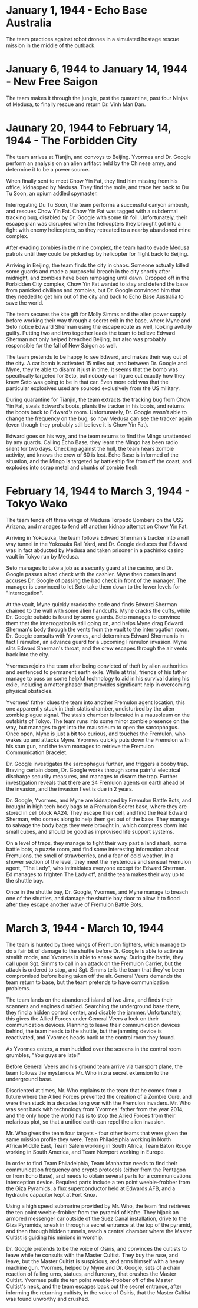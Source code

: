 # January 1, 1944 - Echo Base Australia

The team practices against robot drones in a simulated hostage rescue mission in the middle of the outback.

# January 6, 1944 to January 14, 1944 - New Free Saigon

The team makes it through the jungle, past the quarantine, past four Ninjas of Medusa, to finally rescue and return Dr. Vinh Man Dan.

# Jaunary 20, 1944 to February 14, 1944 - The Forbidden City

The team arrives at Tianjin, and convoys to Beijing.  Yvormes and Dr. Google perform an analysis on an alien artifact held by the Chinese army, and determine it to be a power source.

When finally sent to meet Chow Yin Fat, they find him missing from his office, kidnapped by Medusa.  They find the mole, and trace her back to Du Tu Soon, an opium addled spymaster.

Interrogating Du Tu Soon, the team performs a successful canyon ambush, and rescues Chow Yin Fat.  Chow Yin Fat was tagged with a subdermal tracking bug, disabled by Dr. Google with some tin foil.  Unfortunately, their escape plan was disrupted when the helicopters they brought got into a fight with enemy helicopters, so they retreated to a nearby abandoned mine complex.

After evading zombies in the mine complex, the team had to evade Medusa patrols until they could be picked up by helicopter for flight back to Beijing.

Arriving in Beijing, the team finds the city in chaos.  Someone actually killed some guards and made a purposeful breach in the city shortly after midnight, and zombies have been rampaging until dawn.  Dropped off in the Forbidden City complex, Chow Yin Fat wanted to stay and defend the base from panicked civilians and zombies, but Dr. Google convinced him that they needed to get him out of the city and back to Echo Base Australia to save the world.

The team secures the kite gift for Molly Simms and the alien power supply before working their way through a secret exit in the base, where Myne and Seto notice Edward Sherman using the escape route as well, looking awfully guilty.  Putting two and two together leads the team to believe Edward Sherman not only helped breached Beijing, but also was probably responsible for the fall of New Saigon as well.

The team pretends to be happy to see Edward, and makes their way out of the city.  A car bomb is activated 15 miles out, and between Dr. Google and Myne, they're able to disarm it just in time.  It seems that the bomb was specifically targeted for Seto, but nobody can figure out exactly how they knew Seto was going to be in that car.  Even more odd was that the particular explosives used are sourced exclusively from the US military.

During quarantine for Tianjin, the team extracts the tracking bug from Chow Yin Fat, steals Edward's boots, plants the tracker in his boots, and returns the boots back to Edward's room.  Unfortunately, Dr. Google wasn't able to change the frequency on the bug, so now Medusa can see the tracker again (even though they probably still believe it is Chow Yin Fat).

Edward goes on his way, and the team returns to find the Mingo unattended by any guards.  Calling Echo Base, they learn the Mingo has been radio silent for two days.  Checking against the hull, the team hears zombie activity, and knows the crew of 60 is lost.  Echo Base is informed of the situation, and the Mingo is targeted by battleship fire from off the coast, and explodes into scrap metal and chunks of zombie flesh.

# February 14, 1944 to March 3, 1944 - Tokyo Wako

The team fends off three wings of Medusa Torpedo Bombers on the USS Arizona, and manages to fend off another kidnap attempt on Chow Yin Fat.

Arriving in Yokosuka, the team follows Edward Sherman's tracker into a rail way tunnel in the Yokosuka Rail Yard, and Dr. Google deduces that Edward was in fact abducted by Medusa and taken prisoner in a pachinko casino vault in Tokyo run by Medusa.

Seto manages to take a job as a security guard at the casino, and Dr. Google passes a bad check with the cashier.  Myne then comes in and accuses Dr. Google of passing the bad check in front of the manager.  The manager is convinced to let Seto take them down to the lower levels for "interrogation".

At the vault, Myne quickly cracks the code and finds Edward Sherman chained to the wall with some alien handcuffs.  Myne cracks the cuffs, while Dr. Google outside is found by some guards.  Seto manages to convince them that the interrogation is still going on, and helps Myne drag Edward Sherman's body through the vents from the vault to the interrogation room.  Dr. Google consults with Yvormes, and determines Edward Sherman is in fact Fremulon, an advance guard for a upcoming Fremulon invasion.  Myne slits Edward Sherman's throat, and the crew escapes through the air vents back into the city.

Yvormes rejoins the team after being convicted of theft by alien authorities and sentenced to permanent earth exile.  While at trial, friends of his father manage to pass on some helpful technology to aid in his survival during his exile, including a matter phaser that provides significant help in overcoming physical obstacles.

Yvormes' father clues the team into another Fremulon agent location, this one apparently stuck in their statis chamber, undisturbed by the alien zombie plague signal.  The stasis chamber is located in a mausoleum on the outskirts of Tokyo.  The team runs into some minor zombie presence on the way, but manages to get into the mausoleum to open the sarcophagus.  Once open, Myne is just a bit too curious, and touches the Fremulon, who wakes up and attacks Myne.  Yvormes quickly puts down the Fremulon with his stun gun, and the team manages to retrieve the Fremulon Communication Bracelet.

Dr. Google investigates the sarcophagus further, and triggers a booby trap.  Braving certain doom, Dr. Google works through some painful electrical discharge security measures, and manages to disarm the trap.  Further investigation reveals that there are 24 Fremulon agents on earth ahead of the invasion, and the invasion fleet is due in 2 years.

Dr. Google, Yvormes, and Myne are kidnapped by Fremulon Battle Bots, and brought in high tech body bags to a Fremulon Secret base, where they are stored in cell block AA24.  They escape their cell, and find the Real Edward Sherman, who comes along to help them get out of the base.  They manage to salvage the body bags they were brought in, which compress down into small cubes, and should be good as improvised life support systems.

On a level of traps, they manage to fight their way past a land shark, some battle bots, a puzzle room, and find some interesting information about Fremulons, the smell of strawberries, and a fear of cold weather.  In a shower section of the level, they meet the mysterious and sensual Fremulon agent, "The Lady", who intimidates everyone except for Edward Sherman.  Ed manages to frighten The Lady off, and the team makes their way up to the shuttle bay.

Once in the shuttle bay, Dr. Google, Yvormes, and Myne manage to breach one of the shuttles, and damage the shuttle bay door to allow it to flood after they escape another wave of Fremulon Battle Bots.  

# March 3, 1944 - March 10, 1944

The team is hunted by three wings of Fremulon fighters, which manage to do a fair bit of damage to the shuttle before Dr. Google is able to activate stealth mode, and Yvormes is able to sneak away.  During the battle, they call upon Sgt. Simms to call in an attack on the Fremulon Carrier, but the attack is ordered to stop, and Sgt. Simms tells the team that they've been compromised before being taken off the air.  General Veers demands the team return to base, but the team pretends to have communication problems.

The team lands on the abandoned island of Iwo Jima, and finds their scanners and engines disabled.  Searching the underground base there, they find a hidden control center, and disable the jammer.  Unfortunately, this gives the Allied Forces under General Veers a lock on their communication devices.  Planning to leave their communication devices behind, the team heads to the shuttle, but the jamming device is reactivated, and Yvormes heads back to the control room they found.

As Yvormes enters, a man huddled over the screens in the control room grumbles, "You guys are late!"

Before General Veers and his ground team arrive via transport plane, the team follows the mysterious Mr. Who into a secret extension to the underground base.

Disoriented at times, Mr. Who explains to the team that he comes from a future where the Allied Forces prevented the creation of a Zombie Cure, and were then stuck in a decades long war with the Fremulon invaders.  Mr. Who was sent back with technology from Yvormes' father from the year 2014, and the only hope the world has is to stop the Allied Forces from their nefarious plot, so that a unified earth can repel the alien invasion.

Mr. Who gives the team four targets - four other teams that were given the same mission profile they were.  Team Philadelphia working in North Africa/Middle East, Team Salem working in South Africa, Team Baton Rouge working in South America, and Team Newport working in Europe.

In order to find Team Philadelphia, Team Manhattan needs to find their communication frequency and crypto protocols (either from the Pentagon or from Echo Base), and needs to obtain several parts for a communications interception device.  Required parts include a ten point weeble-frobber from the Giza Pyramids, a flux superconductor held at Edwards AFB, and a hydraulic capacitor kept at Fort Knox.

Using a high speed submarine provided by Mr. Who, the team first retrieves the ten point weeble-frobber from the pyramid of Kafre.  They hijack an armored messenger car outside of the Suez Canal installation, drive to the Giza Pyramids, sneak in through a secret entrance at the top of the pyramid, and then through hidden tunnels, reach a central chamber where the Master Cultist is guiding his minions in worship.

Dr. Google pretends to be the voice of Osiris, and convinces the cultists to leave while he consults with the Master Cultist.  They buy the ruse, and leave, but the Master Cultist is suspicious, and arms himself with a heavy machine gun.  Yvormes, helped by Myne and Dr. Google, sets of a chain reaction of falling urns, statues, and funerary, that crushes the Master Cultist.  Yvormes pulls the ten point weeble-frobber off of the Master Cultist's neck, and the team escapes back out the secret entrance, after informing the returning cultists, in the voice of Osiris, that the Master Cultist was found unworthy and crushed.
